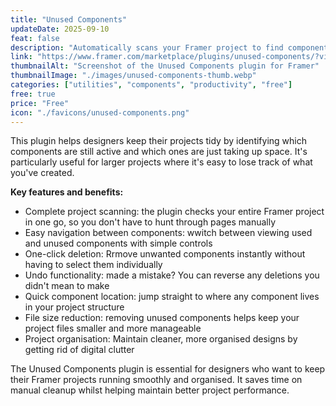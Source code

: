 ```yaml
---
title: "Unused Components"
updateDate: 2025-09-10
feat: false
description: "Automatically scans your Framer project to find components you're no longer using."
link: "https://www.framer.com/marketplace/plugins/unused-components/?via=julesvcode"
thumbnailAlt: "Screenshot of the Unused Components plugin for Framer"
thumbnailImage: "./images/unused-components-thumb.webp"
categories: ["utilities", "components", "productivity", "free"]
free: true
price: "Free"
icon: "./favicons/unused-components.png"
---
```


This plugin helps designers keep their projects tidy by identifying which components are still active and which ones are just taking up space. It's particularly useful for larger projects where it's easy to lose track of what you've created.

<b>Key features and benefits:</b>
- Complete project scanning: the plugin checks your entire Framer project in one go, so you don't have to hunt through pages manually
- Easy navigation between components: wwitch between viewing used and unused components with simple controls
- One-click deletion: Rrmove unwanted components instantly without having to select them individually
- Undo functionality: made a mistake? You can reverse any deletions you didn't mean to make
- Quick component location: jump straight to where any component lives in your project structure
- File size reduction: removing unused components helps keep your project files smaller and more manageable
- Project organisation: Maintain cleaner, more organised designs by getting rid of digital clutter

The Unused Components plugin is essential for designers who want to keep their Framer projects running smoothly and organised. It saves time on manual cleanup whilst helping maintain better project performance.